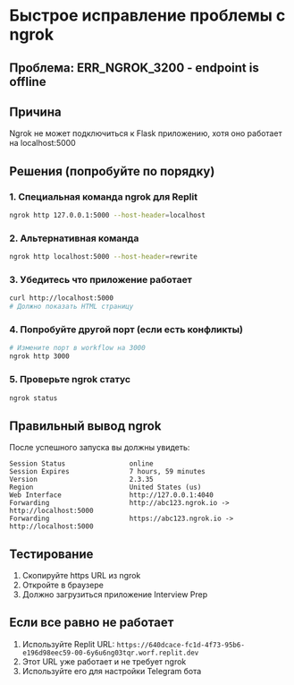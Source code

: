 # Быстрое исправление проблемы с ngrok

## Проблема: ERR_NGROK_3200 - endpoint is offline

## Причина
Ngrok не может подключиться к Flask приложению, хотя оно работает на localhost:5000

## Решения (попробуйте по порядку)

### 1. Специальная команда ngrok для Replit
```bash
ngrok http 127.0.0.1:5000 --host-header=localhost
```

### 2. Альтернативная команда
```bash
ngrok http localhost:5000 --host-header=rewrite
```

### 3. Убедитесь что приложение работает
```bash
curl http://localhost:5000
# Должно показать HTML страницу
```

### 4. Попробуйте другой порт (если есть конфликты)
```bash
# Измените порт в workflow на 3000
ngrok http 3000
```

### 5. Проверьте ngrok статус
```bash
ngrok status
```

## Правильный вывод ngrok
После успешного запуска вы должны увидеть:
```
Session Status                online
Session Expires               7 hours, 59 minutes
Version                       2.3.35
Region                        United States (us)
Web Interface                 http://127.0.0.1:4040
Forwarding                    http://abc123.ngrok.io -> http://localhost:5000
Forwarding                    https://abc123.ngrok.io -> http://localhost:5000
```

## Тестирование
1. Скопируйте https URL из ngrok
2. Откройте в браузере
3. Должно загрузиться приложение Interview Prep

## Если все равно не работает
1. Используйте Replit URL: `https://640dcace-fc1d-4f73-95b6-e196d98eec59-00-6y6u6ng03tqr.worf.replit.dev`
2. Этот URL уже работает и не требует ngrok
3. Используйте его для настройки Telegram бота